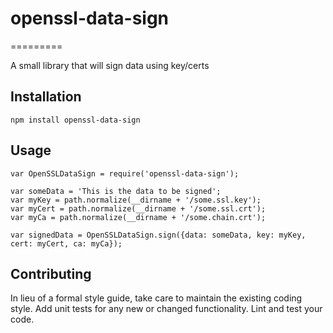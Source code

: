# openssl-data-sign
=========

A small library that will sign data using key/certs

## Installation

  `npm install openssl-data-sign`

## Usage

    var OpenSSLDataSign = require('openssl-data-sign');

    var someData = 'This is the data to be signed';
    var myKey = path.normalize(__dirname + '/some.ssl.key');
    var myCert = path.normalize(__dirname + '/some.ssl.crt');
    var myCa = path.normalize(__dirname + '/some.chain.crt');

    var signedData = OpenSSLDataSign.sign({data: someData, key: myKey, cert: myCert, ca: myCa});



## Contributing

In lieu of a formal style guide, take care to maintain the existing coding style. Add unit tests for any new or changed functionality. Lint and test your code.